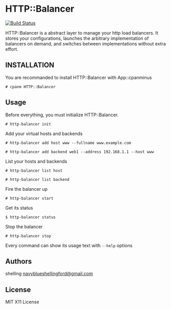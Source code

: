 # HTTP::Balancer

[![Build Status](https://travis-ci.org/shelling/http-balancer.png?branch=master)](https://travis-ci.org/shelling/http-balancer)

HTTP::Balancer is a abstract layer to manage your http load balancers. It
stores your configurations, launches the arbitrary implementation of balancers
on demand, and switches between implementations without extra effort.

## INSTALLATION

You are recommanded to install HTTP::Balancer with App::cpanminus

    # cpanm HTTP::Balancer

## Usage

Before everything, you must initialize HTTP::Balancer.

    # http-balancer init

Add your virtual hosts and backends

    # http-balancer add host www --fullname www.example.com

    # http-balancer add backend web1 --address 192.168.1.1 --host www

List your hosts and backends

    # http-balancer list host

    # http-balancer list backend

Fire the balancer up

    # http-balancer start

Get its status

    $ http-balancer status

Stop the balancer

    # http-balancer stop

Every command can show its usage text with `--help` options

## Authors

shelling <navyblueshellingford@gmail.com>

## License

MIT X11 License

